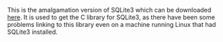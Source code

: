 This is the amalgamation version of SQLite3 which can be downloaded [here](https://www.sqlite.org/download.html). It is used to get the C library for SQLite3, as there have been some problems linking to this library even on a machine running Linux that had SQLite3 installed.
